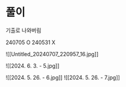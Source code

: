 # 풀이
기출로 나와버림


240705 O
240531 X

![[Untitled_20240707_220957_16.jpg]]


![[2024. 6. 3. - 5.jpg]]


![[2024. 5. 26. - 6.jpg]]
![[2024. 5. 26. - 7.jpg]]